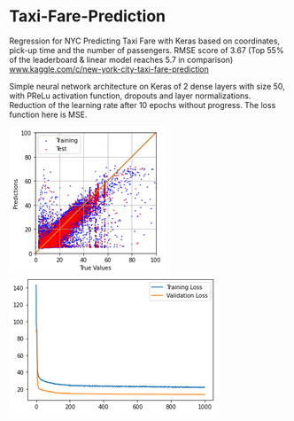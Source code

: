 # Taxi-Fare-Prediction
Regression for NYC Predicting Taxi Fare  with Keras based on coordinates, pick-up time and the number of passengers. RMSE score of 3.67 (Top 55% of the leaderboard &amp; linear model reaches 5.7 in comparison) www.kaggle.com/c/new-york-city-taxi-fare-prediction

Simple neural network architecture on Keras of 2 dense layers with size 50, with PReLu activation function, dropouts and layer normalizations. Reduction of the learning rate after 10 epochs without progress. The loss function here is MSE.

![Test Image 1](https://github.com/fallintoplace/Predicting-Taxi-Fare/blob/master/prediction_graph.png)
![Test Image 2](https://github.com/fallintoplace/Predicting-Taxi-Fare/blob/master/loss_graph.png)

